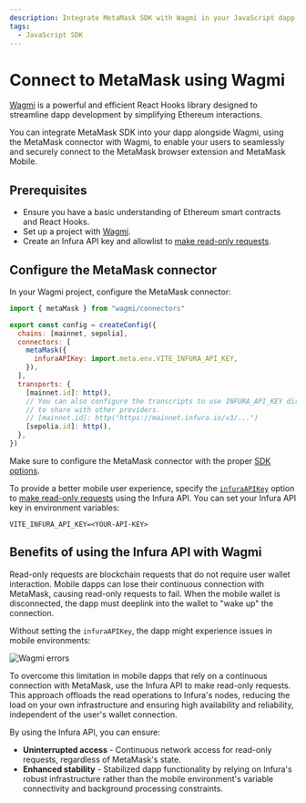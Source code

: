 ```yaml
---
description: Integrate MetaMask SDK with Wagmi in your JavaScript dapp.
tags:
  - JavaScript SDK
---
```


# Connect to MetaMask using Wagmi

[Wagmi](https://wagmi.sh/) is a powerful and efficient React Hooks library designed to streamline
dapp development by simplifying Ethereum interactions.

You can integrate MetaMask SDK into your dapp alongside Wagmi,
using the MetaMask connector with Wagmi, to enable your users to seamlessly and securely connect to
the MetaMask browser extension and MetaMask Mobile.

## Prerequisites

- Ensure you have a basic understanding of Ethereum smart contracts and React Hooks.
- Set up a project with [Wagmi](https://wagmi.sh/react/getting-started).
- Create an Infura API key and allowlist to [make read-only requests](../../how-to/javascript/make-read-only-requests.md).

## Configure the MetaMask connector

In your Wagmi project, configure the MetaMask connector:

```javascript
import { metaMask } from "wagmi/connectors"

export const config = createConfig({
  chains: [mainnet, sepolia],
  connectors: [
    metaMask({
      infuraAPIKey: import.meta.env.VITE_INFURA_API_KEY,
    }),
  ],
  transports: {
    [mainnet.id]: http(),
    // You can also configure the transcripts to use INFURA_API_KEY directly into the Wagmi config
    // to share with other providers.
    // [mainnet.id]: http("https://mainnet.infura.io/v3/...")
    [sepolia.id]: http(),
  },
})
```

Make sure to configure the MetaMask connector with the proper [SDK options](../../reference/sdk-js-options.md).

To provide a better mobile user experience, specify the [`infuraAPIKey`](../../reference/sdk-js-options.md#infuraapikey)
option to [make read-only requests](../../how-to/javascript/make-read-only-requests.md) using the Infura API.
You can set your Infura API key in environment variables:

```env
VITE_INFURA_API_KEY=<YOUR-API-KEY>
```

## Benefits of using the Infura API with Wagmi

Read-only requests are blockchain requests that do not require user wallet interaction.
Mobile dapps can lose their continuous connection with MetaMask, causing read-only requests to fail. 
When the mobile wallet is disconnected, the dapp must deeplink into the wallet to "wake up" the connection.

Without setting the `infuraAPIKey`, the dapp might experience issues in mobile environments:

![Wagmi errors](../../assets/wagmi-errors.png)

To overcome this limitation in mobile dapps that rely on a continuous connection with MetaMask,
use the Infura API to make read-only requests.
This approach offloads the read operations to Infura's nodes, reducing the load on your own
infrastructure and ensuring high availability and reliability, independent of the user's wallet connection.

By using the Infura API, you can ensure:

- **Uninterrupted access** - Continuous network access for read-only requests, regardless of MetaMask's state.
- **Enhanced stability** - Stabilized dapp functionality by relying on Infura's robust infrastructure
  rather than the mobile environment's variable connectivity and background processing constraints.
